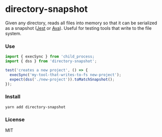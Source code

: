 # directory-snapshot

Given any directory, reads all files into memory so that it can be serialized as a snapshot
([Jest](https://github.com/facebook/jest) or [Ava](https://github.com/avajs/ava)). Useful for
testing tools that write to the file system.

### Use

```ts
import { execSync } from 'child_process;
import { dss } from 'directory-snapshot';

test('creates a new project', () => {
  execSync('my-tool-that-writes-to-fs new-project');
  expect(dss('./new-project')).toMatchSnapshot();
});
```

### Install

```
yarn add directory-snapshot
```

### License

MIT